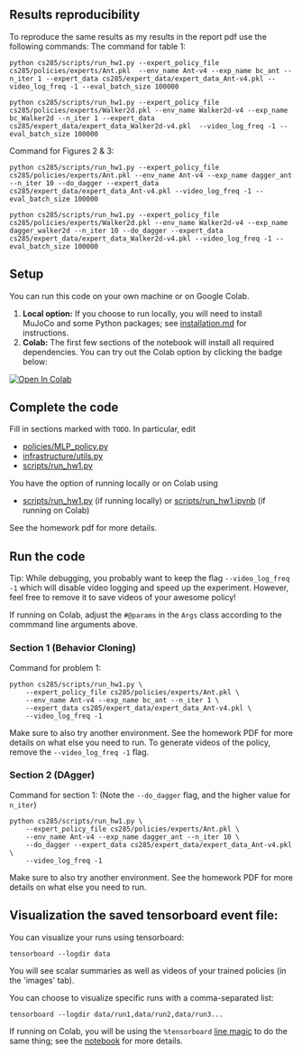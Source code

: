 ## Results reproducibility
To reproduce the same results as my results in the report pdf use the following commands:
The command for table 1:

```
python cs285/scripts/run_hw1.py --expert_policy_file cs285/policies/experts/Ant.pkl  --env_name Ant-v4 --exp_name bc_ant --n_iter 1 --expert_data cs285/expert_data/expert_data_Ant-v4.pkl --video_log_freq -1 --eval_batch_size 100000

python cs285/scripts/run_hw1.py --expert_policy_file cs285/policies/experts/Walker2d.pkl --env_name Walker2d-v4 --exp_name bc_Walker2d --n_iter 1 --expert_data cs285/expert_data/expert_data_Walker2d-v4.pkl  --video_log_freq -1 --eval_batch_size 100000
```
Command for Figures 2 & 3:
```
python cs285/scripts/run_hw1.py --expert_policy_file cs285/policies/experts/Ant.pkl --env_name Ant-v4 --exp_name dagger_ant --n_iter 10 --do_dagger --expert_data cs285/expert_data/expert_data_Ant-v4.pkl --video_log_freq -1 --eval_batch_size 100000

python cs285/scripts/run_hw1.py --expert_policy_file cs285/policies/experts/Walker2d.pkl --env_name Walker2d-v4 --exp_name dagger_walker2d --n_iter 10 --do_dagger --expert_data cs285/expert_data/expert_data_Walker2d-v4.pkl --video_log_freq -1 --eval_batch_size 100000
```

## Setup
You can run this code on your own machine or on Google Colab. 

1. **Local option:** If you choose to run locally, you will need to install MuJoCo and some Python packages; see [installation.md](installation.md) for instructions.
2. **Colab:** The first few sections of the notebook will install all required dependencies. You can try out the Colab option by clicking the badge below:

[![Open In Colab](https://colab.research.google.com/assets/colab-badge.svg)](https://colab.research.google.com/github/berkeleydeeprlcourse/homework_fall2023/blob/master/hw1/cs285/scripts/run_hw1.ipynb)

## Complete the code

Fill in sections marked with `TODO`. In particular, edit
 - [policies/MLP_policy.py](cs285/policies/MLP_policy.py)
 - [infrastructure/utils.py](cs285/infrastructure/utils.py)
 - [scripts/run_hw1.py](cs285/scripts/run_hw1.py)

You have the option of running locally or on Colab using
 - [scripts/run_hw1.py](cs285/scripts/run_hw1.py) (if running locally) or [scripts/run_hw1.ipynb](cs285/scripts/run_hw1.ipynb) (if running on Colab)

See the homework pdf for more details.

## Run the code

Tip: While debugging, you probably want to keep the flag `--video_log_freq -1` which will disable video logging and speed up the experiment. However, feel free to remove it to save videos of your awesome policy!

If running on Colab, adjust the `#@params` in the `Args` class according to the commmand line arguments above.

### Section 1 (Behavior Cloning)
Command for problem 1:

```
python cs285/scripts/run_hw1.py \
	--expert_policy_file cs285/policies/experts/Ant.pkl \
	--env_name Ant-v4 --exp_name bc_ant --n_iter 1 \
	--expert_data cs285/expert_data/expert_data_Ant-v4.pkl \
	--video_log_freq -1
```

Make sure to also try another environment.
See the homework PDF for more details on what else you need to run.
To generate videos of the policy, remove the `--video_log_freq -1` flag.

### Section 2 (DAgger)
Command for section 1:
(Note the `--do_dagger` flag, and the higher value for `n_iter`)

```
python cs285/scripts/run_hw1.py \
    --expert_policy_file cs285/policies/experts/Ant.pkl \
    --env_name Ant-v4 --exp_name dagger_ant --n_iter 10 \
    --do_dagger --expert_data cs285/expert_data/expert_data_Ant-v4.pkl \
	--video_log_freq -1
```

Make sure to also try another environment.
See the homework PDF for more details on what else you need to run.

## Visualization the saved tensorboard event file:

You can visualize your runs using tensorboard:
```
tensorboard --logdir data
```

You will see scalar summaries as well as videos of your trained policies (in the 'images' tab).

You can choose to visualize specific runs with a comma-separated list:
```
tensorboard --logdir data/run1,data/run2,data/run3...
```

If running on Colab, you will be using the `%tensorboard` [line magic](https://ipython.readthedocs.io/en/stable/interactive/magics.html) to do the same thing; see the [notebook](cs285/scripts/run_hw1.ipynb) for more details.

